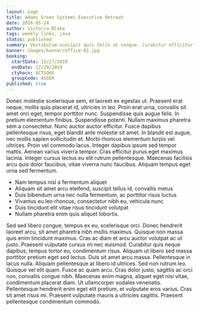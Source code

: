 ```yaml
---
layout: page
title: Adams Green Systems Executive Retreat
date: 2016-05-24
author: Victoria Blake
tags: weekly links, java
status: published
summary: Vestibulum suscipit quis felis at congue. Curabitur efficitur tincidunt purus.
banner: images/banner/office-01.jpg
booking:
  startDate: 12/27/2019
  endDate: 12/29/2019
  ctyhocn: ACTSOHX
  groupCode: AGSER
published: true
---
```

Donec molestie scelerisque sem, et laoreet ex egestas ut. Praesent erat neque, mollis quis placerat id, ultricies in leo. Proin erat urna, convallis sit amet orci eget, tempor porttitor nunc. Suspendisse quis augue felis. In pretium elementum finibus. Suspendisse potenti. Nullam maximus pharetra sem a consectetur. Nunc auctor auctor efficitur. Fusce dapibus pellentesque risus, eget blandit ante molestie sit amet. In blandit est augue, nec mollis sapien sollicitudin et. Morbi rhoncus elementum turpis vel ultrices.
Proin vel commodo lacus. Integer dapibus ipsum sed tempor mattis. Aenean varius viverra tempor. Cras efficitur purus eget maximus lacinia. Integer cursus lectus eu elit rutrum pellentesque. Maecenas facilisis arcu quis dolor faucibus, vitae viverra nunc faucibus. Aliquam tempus eget urna sed fermentum.

* Nam tempus nisl a fermentum aliquet
* Aliquam sit amet arcu eleifend, suscipit tellus id, convallis metus
* Duis bibendum urna nec nulla fermentum, ac porttitor risus luctus
* Vivamus eu leo rhoncus, consectetur nibh eu, vehicula nunc
* Duis tincidunt elit vitae risus tincidunt volutpat
* Nullam pharetra enim quis aliquet lobortis.

Sed sed libero congue, tempus ex eu, scelerisque orci. Donec hendrerit laoreet arcu, sit amet pharetra nibh mollis maximus. Quisque non massa quis enim tincidunt maximus. Cras ac diam et arcu auctor volutpat ac ut justo. Praesent vulputate cursus mi nec euismod. Curabitur quis neque dapibus, tempus tortor eu, condimentum risus. Aliquam ut libero sed massa porttitor pretium eget sed lectus. Duis sit amet arcu massa.
Pellentesque in lacus nulla. Aliquam pellentesque at libero id ultrices. Sed non rutrum leo. Quisque vel elit quam. Fusce ac quam arcu. Cras dolor justo, sagittis ac orci non, convallis congue nibh. Maecenas enim magna, aliquet eget nisi vitae, condimentum placerat diam. Ut ullamcorper sodales venenatis. Pellentesque hendrerit enim eget elit pretium, et vulputate eros varius. Cras sit amet risus mi. Praesent vulputate mauris a ultricies sagittis. Praesent pellentesque condimentum commodo.
